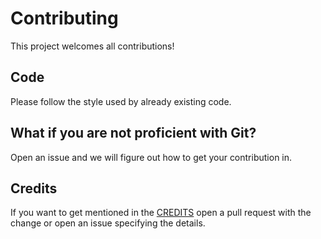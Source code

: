 # Contributing

This project welcomes all contributions!

## Code

Please follow the style used by already existing code.

## What if you are not proficient with Git?

Open an issue and we will figure out how to get your contribution in.

## Credits

If you want to get mentioned in the [CREDITS](https://github.com/frncsdrk/renaissance-append-html/blob/master/CREDITS) open a pull request
with the change or open an issue specifying the details.
